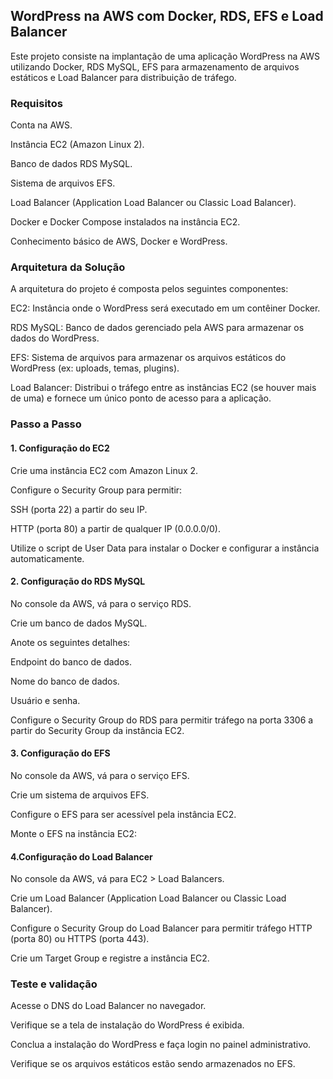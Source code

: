 ## WordPress na AWS com Docker, RDS, EFS e Load Balancer
Este projeto consiste na implantação de uma aplicação WordPress na AWS utilizando Docker, RDS MySQL, EFS para armazenamento de arquivos estáticos e Load Balancer para distribuição de tráfego.
### Requisitos
Conta na AWS.

Instância EC2 (Amazon Linux 2).

Banco de dados RDS MySQL.

Sistema de arquivos EFS.

Load Balancer (Application Load Balancer ou Classic Load Balancer).

Docker e Docker Compose instalados na instância EC2.

Conhecimento básico de AWS, Docker e WordPress.
### Arquitetura da Solução
A arquitetura do projeto é composta pelos seguintes componentes:

EC2: Instância onde o WordPress será executado em um contêiner Docker.

RDS MySQL: Banco de dados gerenciado pela AWS para armazenar os dados do WordPress.

EFS: Sistema de arquivos para armazenar os arquivos estáticos do WordPress (ex: uploads, temas, plugins).

Load Balancer: Distribui o tráfego entre as instâncias EC2 (se houver mais de uma) e fornece um único ponto de acesso para a aplicação.




### Passo a Passo
#### 1. Configuração do EC2
Crie uma instância EC2 com Amazon Linux 2.

Configure o Security Group para permitir:

SSH (porta 22) a partir do seu IP.

HTTP (porta 80) a partir de qualquer IP (0.0.0.0/0).

Utilize o script de User Data para instalar o Docker e configurar a instância automaticamente.
#### 2. Configuração do RDS MySQL
No console da AWS, vá para o serviço RDS.

Crie um banco de dados MySQL.

Anote os seguintes detalhes:

Endpoint do banco de dados.

Nome do banco de dados.

Usuário e senha.

Configure o Security Group do RDS para permitir tráfego na porta 3306 a partir do Security Group da instância EC2.

#### 3. Configuração do EFS

No console da AWS, vá para o serviço EFS.

Crie um sistema de arquivos EFS.

Configure o EFS para ser acessível pela instância EC2.

Monte o EFS na instância EC2:

#### 4.Configuração do Load Balancer
No console da AWS, vá para EC2 > Load Balancers.

Crie um Load Balancer (Application Load Balancer ou Classic Load Balancer).

Configure o Security Group do Load Balancer para permitir tráfego HTTP (porta 80) ou HTTPS (porta 443).

Crie um Target Group e registre a instância EC2.

### Teste e validação

Acesse o DNS do Load Balancer no navegador.

Verifique se a tela de instalação do WordPress é exibida.

Conclua a instalação do WordPress e faça login no painel administrativo.

Verifique se os arquivos estáticos estão sendo armazenados no EFS.

















